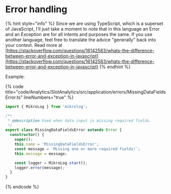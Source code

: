 # Error handling

{% hint style="info" %}
Since we are using TypeScript, which is a superset of JavaScript, I'll just take a moment to note that in this language an Error and an Exception are for all intents and purposes the same. If you use another language, feel free to translate the advice "generally" back into your context. Read more at [https://stackoverflow.com/questions/16142583/whats-the-difference-between-error-and-exception-in-javascript](https://stackoverflow.com/questions/16142583/whats-the-difference-between-error-and-exception-in-javascript)
{% endhint %}

Example:

{% code title="code/Analytics/SlotAnalytics/src/application/errors/MissingDataFieldsError.ts" lineNumbers="true" %}
```typescript
import { MikroLog } from 'mikrolog';

/**
 * @description Used when data input is missing required fields.
 */
export class MissingDataFieldsError extends Error {
  constructor() {
    super();
    this.name = 'MissingDataFieldsError';
    const message = `Missing one or more required fields!`;
    this.message = message;

    const logger = MikroLog.start();
    logger.error(message);
  }
}
```
{% endcode %}
